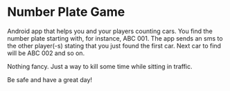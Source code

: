 # Number Plate Game

Android app that helps you and your players counting cars. You find the number plate starting with, for instance, ABC 001. The app sends an sms to the other player(-s) stating that you just found the first car. Next car to find will be ABC 002 and so on.

Nothing fancy. Just a way to kill some time while sitting in traffic.

Be safe and have a great day!
